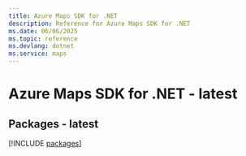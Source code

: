 ```yaml
---
title: Azure Maps SDK for .NET
description: Reference for Azure Maps SDK for .NET
ms.date: 06/06/2025
ms.topic: reference
ms.devlang: dotnet
ms.service: maps
---
```

# Azure Maps SDK for .NET - latest
## Packages - latest
[!INCLUDE [packages](maps-index.md)]